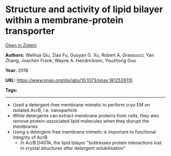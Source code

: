 # Structure and activity of lipid bilayer within a membrane-protein transporter
[Open in Zotero](zotero://select/items/@QiuEtAl_2018)

**Authors:** Weihua Qiu, Ziao Fu, Guoyan G. Xu, Robert A. Grassucci, Yan Zhang, Joachim Frank, Wayne A. Hendrickson, Youzhong Guo

**Year:** 2018

**URL:** https://www.pnas.org/doi/abs/10.1073/pnas.1812526115

**Tags:**

---
- Used a detergent-free membrane mimetic to perform cryo EM on isolated AcrB, i.e. nanoparticle 
- While detergents can extract membrane proteins from cells, they also remove protein-associated lipid molecules when they disrupt the membranes 
- Using a detergent-free membrane mimetic is important to functional integrity of AcrB 
	- In AcrB D407A, the lipid bilayer "buttresses protein interactions lost in crystal structures after detergent solubilisation"